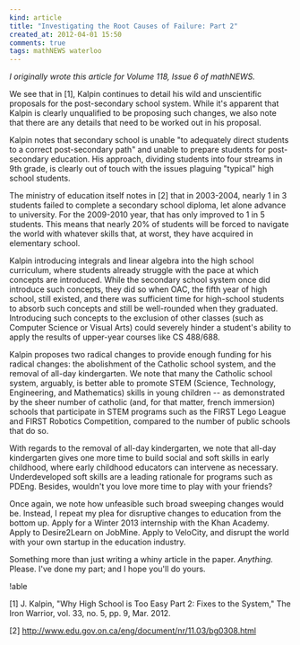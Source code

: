 ```yaml
---
kind: article
title: "Investigating the Root Causes of Failure: Part 2"
created_at: 2012-04-01 15:50
comments: true
tags: mathNEWS waterloo
---
```


_I originally wrote this article for Volume 118, Issue 6 of mathNEWS._

We see that in [1], Kalpin continues to detail his wild and unscientific
proposals for the post-secondary school system. While it's apparent that Kalpin
is clearly unqualified to be proposing such changes, we also note that there are
any details that need to be worked out in his proposal.

Kalpin notes that secondary school is unable "to adequately direct students to a
correct post-secondary path" and unable to prepare students for post-secondary
education. His approach, dividing students into four streams in 9th grade, is
clearly out of touch with the issues plaguing "typical" high school students.

The ministry of education itself notes in [2] that in 2003-2004, nearly 1 in 3
students failed to complete a secondary school diploma, let alone advance to
university. For the 2009-2010 year, that has only improved to 1 in 5 students.
This means that nearly 20% of students will be forced to navigate the world with
whatever skills that, at worst, they have acquired in elementary school.

Kalpin introducing integrals and linear algebra into the high school curriculum,
where students already struggle with the pace at which concepts are introduced.
While the secondary school system once did introduce such concepts, they did so
when OAC, the fifth year of high school, still existed, and there was sufficient
time for high-school students to absorb such concepts and still be well-rounded
when they graduated. Introducing such concepts to the exclusion of other classes
(such as Computer Science or Visual Arts) could severely hinder a student's
ability to apply the results of upper-year courses like CS 488/688.

Kalpin proposes two radical changes to provide enough funding for his radical
changes: the abolishment of the Catholic school system, and the removal of
all-day kindergarten. We note that many the Catholic school system, arguably, is
better able to promote STEM (Science, Technology, Engineering, and Mathematics)
skills in young children -- as demonstrated by the sheer number of catholic
(and, for that matter, french immersion) schools that participate in STEM
programs such as the FIRST Lego League and FIRST Robotics Competition, compared
to the number of public schools that do so.

With regards to the removal of all-day kindergarten, we note that all-day
kindergarten gives one more time to build social and soft skills in early
childhood, where early childhood educators can intervene as necessary.
Underdeveloped soft skills are a leading rationale for programs such as PDEng.
Besides, wouldn't you love more time to play with your friends?

Once again, we note how unfeasible such broad sweeping changes would be.
Instead, I repeat my plea for disruptive changes to education from the bottom
up. Apply for a Winter 2013 internship with the Khan Academy. Apply to
Desire2Learn on JobMine. Apply to VeloCity, and disrupt the world with your own
startup in the education industry.

Something more than just writing a whiny article in the paper. _Anything._
Please. I've done my part; and I hope you'll do yours.

!able

[1] J. Kalpin, "Why High School is Too Easy Part 2: Fixes to the System," The
Iron Warrior, vol. 33, no. 5, pp. 9, Mar. 2012.

[2] http://www.edu.gov.on.ca/eng/document/nr/11.03/bg0308.html
